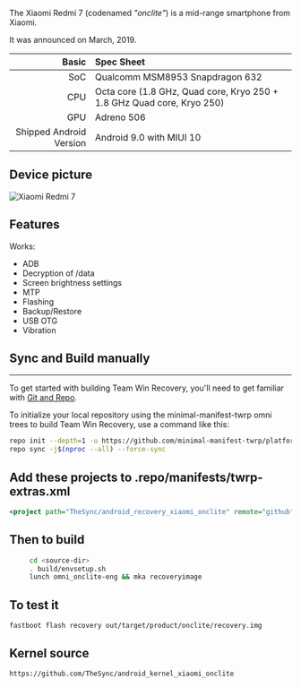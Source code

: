 The Xiaomi Redmi 7 (codenamed _"onclite"_) is a mid-range smartphone from Xiaomi.

It was announced on March, 2019.

Basic | Spec Sheet
-------:|:-------------------------
SoC | Qualcomm MSM8953 Snapdragon 632
CPU | Octa core (1.8 GHz, Quad core, Kryo 250 + 1.8 GHz Quad core, Kryo 250)
GPU | Adreno 506
Shipped Android Version | Android 9.0 with MIUI 10

## Device picture

![Xiaomi Redmi 7](https://i.imgur.com/PjaQrqr.png "Xiaomi Redmi 7")

## Features

Works:
* ADB
* Decryption of /data
* Screen brightness settings
* MTP
* Flashing
* Backup/Restore
* USB OTG
* Vibration

## Sync and Build manually
---------------

To get started with building Team Win Recovery, you'll need to get
familiar with [Git and Repo](https://source.android.com/source/using-repo.html).

To initialize your local repository using the minimal-manifest-twrp omni trees to build Team Win Recovery, use a command like this:

```bash
repo init --depth=1 -u https://github.com/minimal-manifest-twrp/platform_manifest_twrp_omni.git -b twrp-9.0
repo sync -j$(nproc --all) --force-sync
```

## Add these projects to .repo/manifests/twrp-extras.xml
```xml
<project path="TheSync/android_recovery_xiaomi_onclite" remote="github" revision="android-9.0" />
```

## Then to build
```bash
     cd <source-dir>
     . build/envsetup.sh
     lunch omni_onclite-eng && mka recoveryimage
```

## To test it
```
fastboot flash recovery out/target/product/onclite/recovery.img
```

## Kernel source
```
https://github.com/TheSync/android_kernel_xiaomi_onclite
```
